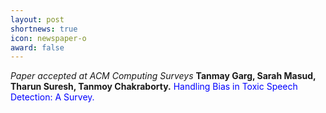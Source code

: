 ```yaml
---
layout: post
shortnews: true
icon: newspaper-o
award: false
---
```


<i>Paper accepted at ACM Computing Surveys</i> <b>Tanmay Garg, Sarah Masud, Tharun Suresh, Tanmoy Chakraborty.</b> <font color="blue"> Handling Bias in Toxic Speech Detection: A Survey.</font>